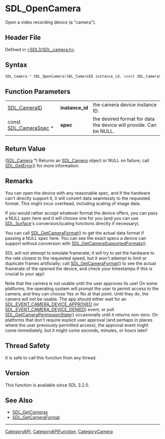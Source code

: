 # SDL_OpenCamera

Open a video recording device (a "camera").

## Header File

Defined in [<SDL3/SDL_camera.h>](https://github.com/libsdl-org/SDL/blob/main/include/SDL3/SDL_camera.h)

## Syntax

```c
SDL_Camera * SDL_OpenCamera(SDL_CameraID instance_id, const SDL_CameraSpec *spec);
```

## Function Parameters

|                                          |                 |                                                                   |
| ---------------------------------------- | --------------- | ----------------------------------------------------------------- |
| [SDL_CameraID](SDL_CameraID)             | **instance_id** | the camera device instance ID.                                    |
| const [SDL_CameraSpec](SDL_CameraSpec) * | **spec**        | the desired format for data the device will provide. Can be NULL. |

## Return Value

([SDL_Camera](SDL_Camera) *) Returns an [SDL_Camera](SDL_Camera) object or
NULL on failure; call [SDL_GetError](SDL_GetError)() for more information.

## Remarks

You can open the device with any reasonable spec, and if the hardware can't
directly support it, it will convert data seamlessly to the requested
format. This might incur overhead, including scaling of image data.

If you would rather accept whatever format the device offers, you can pass
a NULL spec here and it will choose one for you (and you can use
[SDL_Surface](SDL_Surface)'s conversion/scaling functions directly if
necessary).

You can call [SDL_GetCameraFormat](SDL_GetCameraFormat)() to get the actual
data format if passing a NULL spec here. You can see the exact specs a
device can support without conversion with
[SDL_GetCameraSupportedFormats](SDL_GetCameraSupportedFormats)().

SDL will not attempt to emulate framerate; it will try to set the hardware
to the rate closest to the requested speed, but it won't attempt to limit
or duplicate frames artificially; call
[SDL_GetCameraFormat](SDL_GetCameraFormat)() to see the actual framerate of
the opened the device, and check your timestamps if this is crucial to your
app!

Note that the camera is not usable until the user approves its use! On some
platforms, the operating system will prompt the user to permit access to
the camera, and they can choose Yes or No at that point. Until they do, the
camera will not be usable. The app should either wait for an
[SDL_EVENT_CAMERA_DEVICE_APPROVED](SDL_EVENT_CAMERA_DEVICE_APPROVED) (or
[SDL_EVENT_CAMERA_DEVICE_DENIED](SDL_EVENT_CAMERA_DEVICE_DENIED)) event, or
poll [SDL_GetCameraPermissionState](SDL_GetCameraPermissionState)()
occasionally until it returns non-zero. On platforms that don't require
explicit user approval (and perhaps in places where the user previously
permitted access), the approval event might come immediately, but it might
come seconds, minutes, or hours later!

## Thread Safety

It is safe to call this function from any thread.

## Version

This function is available since SDL 3.2.0.

## See Also

- [SDL_GetCameras](SDL_GetCameras)
- [SDL_GetCameraFormat](SDL_GetCameraFormat)






----
[CategoryAPI](CategoryAPI), [CategoryAPIFunction](CategoryAPIFunction), [CategoryCamera](CategoryCamera)


